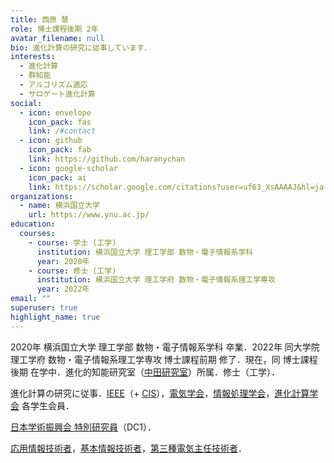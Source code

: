 ```yaml
---
title: 西原 慧
role: 博士課程後期 2年
avatar_filename: null
bio: 進化計算の研究に従事しています．
interests:
  - 進化計算
  - 群知能
  - アルゴリズム適応
  - サロゲート進化計算
social:
  - icon: envelope
    icon_pack: fas
    link: /#contact
  - icon: github
    icon_pack: fab
    link: https://github.com/haranychan
  - icon: google-scholar
    icon_pack: ai
    link: https://scholar.google.com/citations?user=uf63_XsAAAAJ&hl=ja
organizations:
  - name: 横浜国立大学
    url: https://www.ynu.ac.jp/
education:
  courses:
    - course: 学士 (工学)
      institution: 横浜国立大学 理工学部 数物・電子情報系学科
      year: 2020年
    - course: 修士 (工学)
      institution: 横浜国立大学 理工学府 数物・電子情報系理工学専攻
      year: 2022年
email: ""
superuser: true
highlight_name: true
---
```

<!-- This page is now ***Under Construction***. -->

2020年 横浜国立大学 理工学部 数物・電子情報系学科 卒業．2022年 同大学院 理工学府 数物・電子情報系理工学専攻 博士課程前期 修了．現在，同 博士課程後期 在学中．進化的知能研究室（[中田研究室](http://www.nkt.ynu.ac.jp/)）所属．修士（工学）．

進化計算の研究に従事．<!-- 特に，アルゴリズムとハイパーパラメータの，問題や探索状況への適応に興味を持つ． -->[IEEE](https://www.ieee.org/)（+ [CIS](https://cis.ieee.org/)），[電気学会](https://www.iee.jp/)，[情報処理学会](https://www.ipsj.or.jp/)，[進化計算学会](http://www.jpnsec.org/) 各学生会員．

[日本学術振興会 特別研究員](https://www.jsps.go.jp/j-pd/)（DC1）．

[応用情報技術者](https://www.jitec.ipa.go.jp/1_11seido/ap.html)，[基本情報技術者](https://www.jitec.ipa.go.jp/1_11seido/fe.html)，[第三種電気主任技術者](https://www.shiken.or.jp/examination/e-chief03.html)．

<!-- {{< icon name="download" pack="fas" >}} Download my {{< staticref "uploads/demo_resume.pdf" "newtab" >}}resumé{{< /staticref >}}. -->